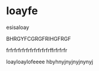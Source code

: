 # loayfe
esisaloay



BHRGYFCGRGFRIHGFRGF


frfrfrfrfrfrfrfrfrfrfrffrfrfrfr

loayloaylofeeee
hbyhnyjnyjnyjnynyj
